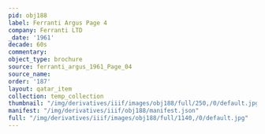 ```yaml
---
pid: obj188
label: Ferranti Argus Page 4
company: Ferranti LTD
_date: '1961'
decade: 60s
commentary:
object_type: brochure
source: ferranti_argus_1961_Page_04
source_name:
order: '187'
layout: qatar_item
collection: temp_collection
thumbnail: "/img/derivatives/iiif/images/obj188/full/250,/0/default.jpg"
manifest: "/img/derivatives/iiif/obj188/manifest.json"
full: "/img/derivatives/iiif/images/obj188/full/1140,/0/default.jpg"
---
```

